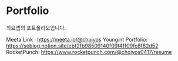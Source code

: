 # Portfolio
최요셉의 포트폴리오입니다.

Meeta Link : https://meeta.io/@choiyos
Youngint Portfolio: https://seblog.notion.site/ebf2fb98509140f09f41f09fc8f62d52
RocketPunch: https://www.rocketpunch.com/@choiyos0417/resume
